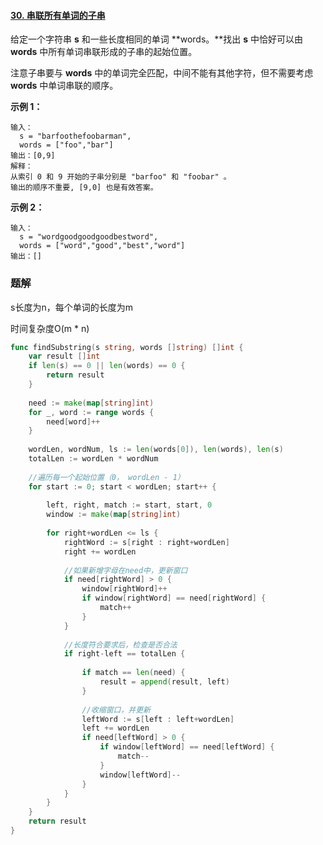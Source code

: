 #### [30. 串联所有单词的子串](https://leetcode-cn.com/problems/substring-with-concatenation-of-all-words/)

给定一个字符串 **s** 和一些长度相同的单词 **words。**找出 **s** 中恰好可以由 **words** 中所有单词串联形成的子串的起始位置。

注意子串要与 **words** 中的单词完全匹配，中间不能有其他字符，但不需要考虑 **words** 中单词串联的顺序。

 

**示例 1：**

```
输入：
  s = "barfoothefoobarman",
  words = ["foo","bar"]
输出：[0,9]
解释：
从索引 0 和 9 开始的子串分别是 "barfoo" 和 "foobar" 。
输出的顺序不重要, [9,0] 也是有效答案。
```

**示例 2：**

```
输入：
  s = "wordgoodgoodgoodbestword",
  words = ["word","good","best","word"]
输出：[]
```



### 题解

s长度为n，每个单词的长度为m

时间复杂度O(m * n)

```go
func findSubstring(s string, words []string) []int {
	var result []int 
	if len(s) == 0 || len(words) == 0 {
		return result
	}
    
	need := make(map[string]int)
	for _, word := range words {
		need[word]++
	}
    
	wordLen, wordNum, ls := len(words[0]), len(words), len(s)
	totalLen := wordLen * wordNum 
    
    //遍历每一个起始位置（0， wordLen - 1）
	for start := 0; start < wordLen; start++ {
        
		left, right, match := start, start, 0
		window := make(map[string]int)
        
		for right+wordLen <= ls {
			rightWord := s[right : right+wordLen] 
			right += wordLen
            
            //如果新增字母在need中，更新窗口
			if need[rightWord] > 0 {
				window[rightWord]++
				if window[rightWord] == need[rightWord] {
					match++
				}
			}
			
            //长度符合要求后，检查是否合法
			if right-left == totalLen {
				
				if match == len(need) {
					result = append(result, left)
				}
                
                //收缩窗口，并更新
				leftWord := s[left : left+wordLen] 
				left += wordLen
				if need[leftWord] > 0 {
					if window[leftWord] == need[leftWord] {
						match--
					}
					window[leftWord]--
				}
			}
		}
	}
	return result
}
```

